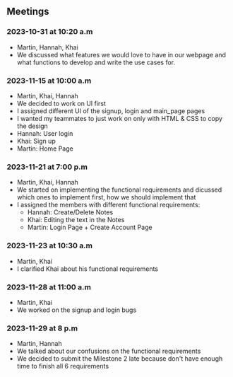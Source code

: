
## Meetings
### 2023-10-31 at 10:20 a.m
- Martin, Hannah, Khai
- We discussed what features we would love to have in our webpage and what functions to develop and write the use cases for.

### 2023-11-15 at 10:00 a.m 
- Martin, Khai, Hannah
- We decided to work on UI first
- I assigned different UI of the signup, login and main_page pages 
- I wanted my teammates to just work on only with HTML & CSS to copy the design 
- Hannah: User login 
- Khai: Sign up
- Martin: Home Page

### 2023-11-21 at 7:00 p.m
- Martin, Khai, Hannah
- We started on implementing the functional requirements and dicussed which ones to implement first, how we should implement that
- I assigned the members with different functional requirements:
    - Hannah: Create/Delete Notes 
    - Khai: Editing the text in the Notes 
    - Martin: Login Page + Create Account Page

### 2023-11-23 at 10:30 a.m
- Martin, Khai
- I clarified Khai about his functional requirements 

### 2023-11-28 at 11:00 a.m
- Martin, Khai
- We worked on the signup and login bugs

### 2023-11-29 at 8 p.m
- Martin, Hannah
- We talked about our confusions on the functional requirements
- We decided to submit the Milestone 2 late because don't have enough time to finish all 6 requirements